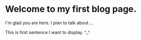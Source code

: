 # Welcome to my first blog page.

I'm glad you are here. I plan to talk about ...

This is first sentence I want to display. ^_^
